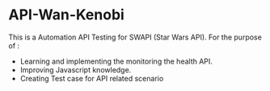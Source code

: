 # API-Wan-Kenobi
This is a Automation API Testing for SWAPI (Star Wars API).
For the purpose of :
- Learning and implementing the monitoring the health API.
- Improving Javascript knowledge.
- Creating Test case for API related scenario






